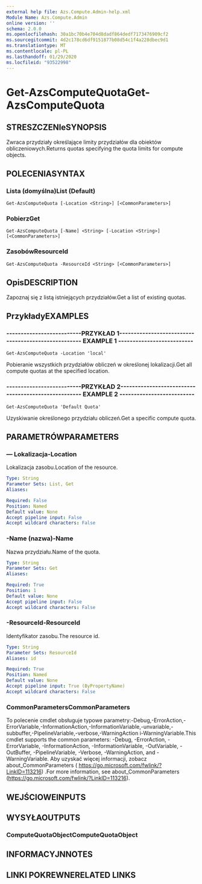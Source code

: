 ```yaml
---
external help file: Azs.Compute.Admin-help.xml
Module Name: Azs.Compute.Admin
online version: ''
schema: 2.0.0
ms.openlocfilehash: 30a1bc70b4e704d8dadf864dedf7173476909cf2
ms.sourcegitcommit: 4d2c178cd6df9151877b08d54c1f4a228dbec9d1
ms.translationtype: MT
ms.contentlocale: pl-PL
ms.lasthandoff: 01/29/2020
ms.locfileid: "93522998"
---
```

# <span data-ttu-id="ecbff-101">Get-AzsComputeQuota</span><span class="sxs-lookup"><span data-stu-id="ecbff-101">Get-AzsComputeQuota</span></span>

## <span data-ttu-id="ecbff-102">STRESZCZENIe</span><span class="sxs-lookup"><span data-stu-id="ecbff-102">SYNOPSIS</span></span>
<span data-ttu-id="ecbff-103">Zwraca przydziały określające limity przydziałów dla obiektów obliczeniowych.</span><span class="sxs-lookup"><span data-stu-id="ecbff-103">Returns quotas specifying the quota limits for compute objects.</span></span>

## <span data-ttu-id="ecbff-104">POLECENIA</span><span class="sxs-lookup"><span data-stu-id="ecbff-104">SYNTAX</span></span>

### <span data-ttu-id="ecbff-105">Lista (domyślna)</span><span class="sxs-lookup"><span data-stu-id="ecbff-105">List (Default)</span></span>
```
Get-AzsComputeQuota [-Location <String>] [<CommonParameters>]
```

### <span data-ttu-id="ecbff-106">Pobierz</span><span class="sxs-lookup"><span data-stu-id="ecbff-106">Get</span></span>
```
Get-AzsComputeQuota [-Name] <String> [-Location <String>] [<CommonParameters>]
```

### <span data-ttu-id="ecbff-107">Zasobów</span><span class="sxs-lookup"><span data-stu-id="ecbff-107">ResourceId</span></span>
```
Get-AzsComputeQuota -ResourceId <String> [<CommonParameters>]
```

## <span data-ttu-id="ecbff-108">Opis</span><span class="sxs-lookup"><span data-stu-id="ecbff-108">DESCRIPTION</span></span>
<span data-ttu-id="ecbff-109">Zapoznaj się z listą istniejących przydziałów.</span><span class="sxs-lookup"><span data-stu-id="ecbff-109">Get a list of existing quotas.</span></span>

## <span data-ttu-id="ecbff-110">Przykłady</span><span class="sxs-lookup"><span data-stu-id="ecbff-110">EXAMPLES</span></span>

### <span data-ttu-id="ecbff-111">--------------------------PRZYKŁAD 1--------------------------</span><span class="sxs-lookup"><span data-stu-id="ecbff-111">-------------------------- EXAMPLE 1 --------------------------</span></span>
```
Get-AzsComputeQuota -Location 'local'
```

<span data-ttu-id="ecbff-112">Pobieranie wszystkich przydziałów obliczeń w określonej lokalizacji.</span><span class="sxs-lookup"><span data-stu-id="ecbff-112">Get all compute quotas at the specified location.</span></span>

### <span data-ttu-id="ecbff-113">--------------------------PRZYKŁAD 2--------------------------</span><span class="sxs-lookup"><span data-stu-id="ecbff-113">-------------------------- EXAMPLE 2 --------------------------</span></span>
```
Get-AzsComputeQuota 'Default Quota'
```

<span data-ttu-id="ecbff-114">Uzyskiwanie określonego przydziału obliczeń.</span><span class="sxs-lookup"><span data-stu-id="ecbff-114">Get a specific compute quota.</span></span>

## <span data-ttu-id="ecbff-115">PARAMETRÓW</span><span class="sxs-lookup"><span data-stu-id="ecbff-115">PARAMETERS</span></span>

### <span data-ttu-id="ecbff-116">— Lokalizacja</span><span class="sxs-lookup"><span data-stu-id="ecbff-116">-Location</span></span>
<span data-ttu-id="ecbff-117">Lokalizacja zasobu.</span><span class="sxs-lookup"><span data-stu-id="ecbff-117">Location of the resource.</span></span>

```yaml
Type: String
Parameter Sets: List, Get
Aliases: 

Required: False
Position: Named
Default value: None
Accept pipeline input: False
Accept wildcard characters: False
```

### <span data-ttu-id="ecbff-118">-Name (nazwa)</span><span class="sxs-lookup"><span data-stu-id="ecbff-118">-Name</span></span>
<span data-ttu-id="ecbff-119">Nazwa przydziału.</span><span class="sxs-lookup"><span data-stu-id="ecbff-119">Name of the quota.</span></span>

```yaml
Type: String
Parameter Sets: Get
Aliases: 

Required: True
Position: 1
Default value: None
Accept pipeline input: False
Accept wildcard characters: False
```

### <span data-ttu-id="ecbff-120">-ResourceId</span><span class="sxs-lookup"><span data-stu-id="ecbff-120">-ResourceId</span></span>
<span data-ttu-id="ecbff-121">Identyfikator zasobu.</span><span class="sxs-lookup"><span data-stu-id="ecbff-121">The resource id.</span></span>

```yaml
Type: String
Parameter Sets: ResourceId
Aliases: id

Required: True
Position: Named
Default value: None
Accept pipeline input: True (ByPropertyName)
Accept wildcard characters: False
```

### <span data-ttu-id="ecbff-122">CommonParameters</span><span class="sxs-lookup"><span data-stu-id="ecbff-122">CommonParameters</span></span>
<span data-ttu-id="ecbff-123">To polecenie cmdlet obsługuje typowe parametry:-Debug,-ErrorAction,-ErrorVariable,-InformationAction,-InformationVariable,-unvariable,-subbuffer,-PipelineVariable,-verbose,-WarningAction i-WarningVariable.</span><span class="sxs-lookup"><span data-stu-id="ecbff-123">This cmdlet supports the common parameters: -Debug, -ErrorAction, -ErrorVariable, -InformationAction, -InformationVariable, -OutVariable, -OutBuffer, -PipelineVariable, -Verbose, -WarningAction, and -WarningVariable.</span></span> <span data-ttu-id="ecbff-124">Aby uzyskać więcej informacji, zobacz about_CommonParameters ( https://go.microsoft.com/fwlink/?LinkID=113216) .</span><span class="sxs-lookup"><span data-stu-id="ecbff-124">For more information, see about_CommonParameters (https://go.microsoft.com/fwlink/?LinkID=113216).</span></span>

## <span data-ttu-id="ecbff-125">WEJŚCIOWE</span><span class="sxs-lookup"><span data-stu-id="ecbff-125">INPUTS</span></span>

## <span data-ttu-id="ecbff-126">WYSYŁA</span><span class="sxs-lookup"><span data-stu-id="ecbff-126">OUTPUTS</span></span>

### <span data-ttu-id="ecbff-127">ComputeQuotaObject</span><span class="sxs-lookup"><span data-stu-id="ecbff-127">ComputeQuotaObject</span></span>

## <span data-ttu-id="ecbff-128">INFORMACYJN</span><span class="sxs-lookup"><span data-stu-id="ecbff-128">NOTES</span></span>

## <span data-ttu-id="ecbff-129">LINKI POKREWNE</span><span class="sxs-lookup"><span data-stu-id="ecbff-129">RELATED LINKS</span></span>

